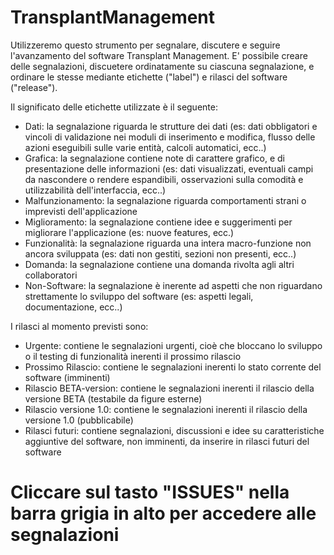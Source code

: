 TransplantManagement
====================

Utilizzeremo questo strumento per segnalare, discutere e seguire l'avanzamento del software Transplant Management.
E' possibile creare delle segnalazioni, discuetere ordinatamente su ciascuna segnalazione, e ordinare le stesse mediante etichette ("label") e rilasci del software ("release").


Il significato delle etichette utilizzate è il seguente:
- Dati: la segnalazione riguarda le strutture dei dati (es: dati obbligatori e vincoli di validazione nei moduli di inserimento e modifica, flusso delle azioni eseguibili sulle varie entità, calcoli automatici, ecc..)
- Grafica: la segnalazione contiene note di carattere grafico, e di presentazione delle informazioni (es: dati visualizzati, eventuali campi da nascondere o rendere espandibili, osservazioni sulla comodità e utilizzabilità dell'interfaccia, ecc..)
- Malfunzionamento: la segnalazione riguarda comportamenti strani o imprevisti dell'applicazione
- Miglioramento: la segnalazione contiene idee e suggerimenti per migliorare l'applicazione (es: nuove features, ecc.)
- Funzionalità: la segnalazione riguarda una intera macro-funzione non ancora sviluppata (es: dati non gestiti, sezioni non presenti, ecc..)
- Domanda: la segnalazione contiene una domanda rivolta agli altri collaboratori
- Non-Software: la segnalazione è inerente ad aspetti che non riguardano strettamente lo sviluppo del software (es: aspetti legali, documentazione, ecc..)

I rilasci al momento previsti sono:
- Urgente: contiene le segnalazioni urgenti, cioè che bloccano lo sviluppo o il testing di funzionalità inerenti il prossimo rilascio
- Prossimo Rilascio: contiene le segnalazioni inerenti lo stato corrente del software (imminenti)
- Rilascio BETA-version: contiene le segnalazioni inerenti il rilascio della versione BETA (testabile da figure esterne)
- Rilascio versione 1.0: contiene le segnalazioni inerenti il rilascio della versione 1.0 (pubblicabile)
- Rilasci futuri: contiene segnalazioni, discussioni e idee su caratteristiche aggiuntive del software, non imminenti, da inserire in rilasci futuri del software



Cliccare sul tasto "ISSUES" nella barra grigia in alto per accedere alle segnalazioni
====================
